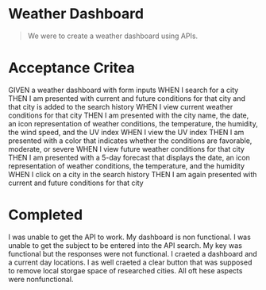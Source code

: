 # Weather Dashboard
> We were to create a weather dashboard using APIs.
# Acceptance Critea
GIVEN a weather dashboard with form inputs
WHEN I search for a city
THEN I am presented with current and future conditions for that city and that city is added to the search history
WHEN I view current weather conditions for that city
THEN I am presented with the city name, the date, an icon representation of weather conditions, the temperature, the humidity, the wind speed, and the UV index
WHEN I view the UV index
THEN I am presented with a color that indicates whether the conditions are favorable, moderate, or severe
WHEN I view future weather conditions for that city
THEN I am presented with a 5-day forecast that displays the date, an icon representation of weather conditions, the temperature, and the humidity
WHEN I click on a city in the search history
THEN I am again presented with current and future conditions for that city
# Completed
I was unable to get the API to work. My dashboard is non functional. I was unable to get the subject to be entered into the API search. My key was functional but the responses were not functional. I craeted a dashboard and a current day locations. I as well craeted a clear button that was supposed to remove local storgae space of researched cities. All oft hese aspects were nonfunctional.
